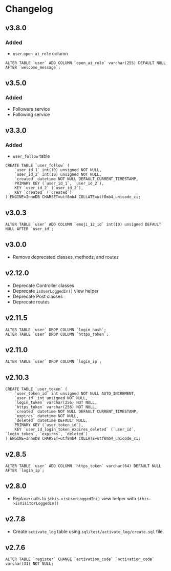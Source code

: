 # Changelog

## v3.8.0

### Added

- `user`.`open_ai_role` column
```
ALTER TABLE `user` ADD COLUMN `open_ai_role` varchar(255) DEFAULT NULL AFTER `welcome_message`;
```

## v3.5.0

### Added

- Followers service
- Following service

## v3.3.0

### Added

- `user_follow` table
```
CREATE TABLE `user_follow` (
    `user_id_1` int(10) unsigned NOT NULL,
    `user_id_2` int(10) unsigned NOT NULL,
    `created` datetime NOT NULL DEFAULT CURRENT_TIMESTAMP,
    PRIMARY KEY (`user_id_1`, `user_id_2`),
    KEY `user_id_2` (`user_id_2`),
    KEY `created` (`created`)
) ENGINE=InnoDB CHARSET=utf8mb4 COLLATE=utf8mb4_unicode_ci;
```

## v3.0.3

```
ALTER TABLE `user` ADD COLUMN `emoji_12_id` int(10) unsigned DEFAULT NULL AFTER `user_id`;
```

## v3.0.0

- Remove deprecated classes, methods, and routes

## v2.12.0

- Deprecate Controller classes
- Deprecate `isUserLoggedIn()` view helper
- Deprecate Post classes
- Deprecate routes

## v2.11.5

```
ALTER TABLE `user` DROP COLUMN `login_hash`;
ALTER TABLE `user` DROP COLUMN `https_token`;
```

## v2.11.0

```
ALTER TABLE `user` DROP COLUMN `login_ip`;
```

## v2.10.3

```
CREATE TABLE `user_token` (
    `user_token_id` int unsigned NOT NULL AUTO_INCREMENT,
    `user_id` int unsigned NOT NULL,
    `login_token` varchar(256) NOT NULL,
    `https_token` varchar(256) NOT NULL,
    `created` datetime NOT NULL DEFAULT CURRENT_TIMESTAMP,
    `expires` datetime NOT NULL,
    `deleted` datetime DEFAULT NULL,
    PRIMARY KEY (`user_token_id`),
    KEY `user_id_login_token_expires_deleted` (`user_id`, `login_token`, `expires`, `deleted`)
) ENGINE=InnoDB CHARSET=utf8mb4 COLLATE=utf8mb4_unicode_ci;
```

## v2.8.5

```
ALTER TABLE `user` ADD COLUMN `https_token` varchar(64) DEFAULT NULL AFTER `login_ip`;
```

## v2.8.0

- Replace calls to `$this->isUserLoggedIn()` view helper with `$this->isVisitorLoggedIn()`

## v2.7.8

- Create `activate_log` table using `sql/test/activate_log/create.sql` file.

## v2.7.6

```
ALTER TABLE `register` CHANGE `activation_code` `activation_code` varchar(31) NOT NULL;
```

